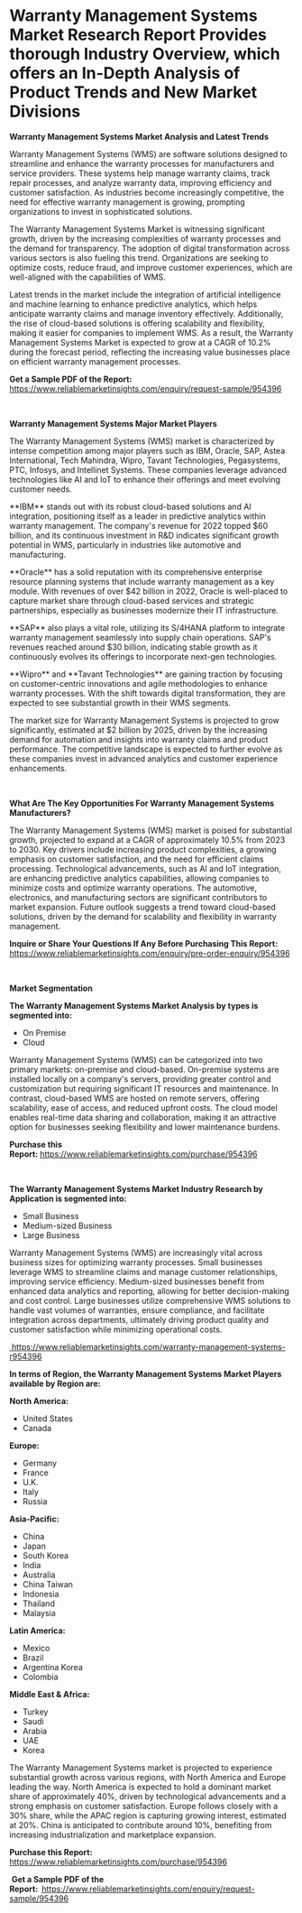 <p><h1>Warranty Management Systems Market Research Report Provides thorough Industry Overview, which offers an In-Depth Analysis of Product Trends and New Market Divisions</h1></p><p><strong>Warranty Management Systems Market Analysis and Latest Trends</strong></p>
<p><p>Warranty Management Systems (WMS) are software solutions designed to streamline and enhance the warranty processes for manufacturers and service providers. These systems help manage warranty claims, track repair processes, and analyze warranty data, improving efficiency and customer satisfaction. As industries become increasingly competitive, the need for effective warranty management is growing, prompting organizations to invest in sophisticated solutions.</p><p>The Warranty Management Systems Market is witnessing significant growth, driven by the increasing complexities of warranty processes and the demand for transparency. The adoption of digital transformation across various sectors is also fueling this trend. Organizations are seeking to optimize costs, reduce fraud, and improve customer experiences, which are well-aligned with the capabilities of WMS.</p><p>Latest trends in the market include the integration of artificial intelligence and machine learning to enhance predictive analytics, which helps anticipate warranty claims and manage inventory effectively. Additionally, the rise of cloud-based solutions is offering scalability and flexibility, making it easier for companies to implement WMS. As a result, the Warranty Management Systems Market is expected to grow at a CAGR of 10.2% during the forecast period, reflecting the increasing value businesses place on efficient warranty management processes.</p></p>
<p><strong>Get a Sample PDF of the Report:&nbsp;</strong> <a href="https://www.reliablemarketinsights.com/enquiry/request-sample/954396?utm_campaign=2535&utm_medium=2&utm_source=Github&utm_content=ia&utm_term=18042025&utm_id=warranty-management-systems">https://www.reliablemarketinsights.com/enquiry/request-sample/954396</a></p>
<p>&nbsp;</p>
<p><strong>Warranty Management Systems Major Market Players</strong></p>
<p><p>The Warranty Management Systems (WMS) market is characterized by intense competition among major players such as IBM, Oracle, SAP, Astea International, Tech Mahindra, Wipro, Tavant Technologies, Pegasystems, PTC, Infosys, and Intellinet Systems. These companies leverage advanced technologies like AI and IoT to enhance their offerings and meet evolving customer needs.</p><p>**IBM** stands out with its robust cloud-based solutions and AI integration, positioning itself as a leader in predictive analytics within warranty management. The company's revenue for 2022 topped $60 billion, and its continuous investment in R&D indicates significant growth potential in WMS, particularly in industries like automotive and manufacturing.</p><p>**Oracle** has a solid reputation with its comprehensive enterprise resource planning systems that include warranty management as a key module. With revenues of over $42 billion in 2022, Oracle is well-placed to capture market share through cloud-based services and strategic partnerships, especially as businesses modernize their IT infrastructure.</p><p>**SAP** also plays a vital role, utilizing its S/4HANA platform to integrate warranty management seamlessly into supply chain operations. SAP's revenues reached around $30 billion, indicating stable growth as it continuously evolves its offerings to incorporate next-gen technologies.</p><p>**Wipro** and **Tavant Technologies** are gaining traction by focusing on customer-centric innovations and agile methodologies to enhance warranty processes. With the shift towards digital transformation, they are expected to see substantial growth in their WMS segments.</p><p>The market size for Warranty Management Systems is projected to grow significantly, estimated at $2 billion by 2025, driven by the increasing demand for automation and insights into warranty claims and product performance. The competitive landscape is expected to further evolve as these companies invest in advanced analytics and customer experience enhancements.</p></p>
<p>&nbsp;</p>
<p><strong>What Are The Key Opportunities For Warranty Management Systems Manufacturers?</strong></p>
<p><p>The Warranty Management Systems (WMS) market is poised for substantial growth, projected to expand at a CAGR of approximately 10.5% from 2023 to 2030. Key drivers include increasing product complexities, a growing emphasis on customer satisfaction, and the need for efficient claims processing. Technological advancements, such as AI and IoT integration, are enhancing predictive analytics capabilities, allowing companies to minimize costs and optimize warranty operations. The automotive, electronics, and manufacturing sectors are significant contributors to market expansion. Future outlook suggests a trend toward cloud-based solutions, driven by the demand for scalability and flexibility in warranty management.</p></p>
<p><strong>Inquire or Share Your Questions If Any Before Purchasing This Report:</strong> <a href="https://www.reliablemarketinsights.com/enquiry/pre-order-enquiry/954396?utm_campaign=2535&utm_medium=2&utm_source=Github&utm_content=ia&utm_term=18042025&utm_id=warranty-management-systems">https://www.reliablemarketinsights.com/enquiry/pre-order-enquiry/954396</a></p>
<p>&nbsp;</p>
<p><strong>Market Segmentation</strong></p>
<p><strong>The Warranty Management Systems Market Analysis by types is segmented into:</strong></p>
<p><ul><li>On Premise</li><li>Cloud</li></ul></p>
<p><p>Warranty Management Systems (WMS) can be categorized into two primary markets: on-premise and cloud-based. On-premise systems are installed locally on a company's servers, providing greater control and customization but requiring significant IT resources and maintenance. In contrast, cloud-based WMS are hosted on remote servers, offering scalability, ease of access, and reduced upfront costs. The cloud model enables real-time data sharing and collaboration, making it an attractive option for businesses seeking flexibility and lower maintenance burdens.</p></p>
<p><strong>Purchase this Report:&nbsp;</strong><a href="https://www.reliablemarketinsights.com/purchase/954396?utm_campaign=2535&utm_medium=2&utm_source=Github&utm_content=ia&utm_term=18042025&utm_id=warranty-management-systems">https://www.reliablemarketinsights.com/purchase/954396</a></p>
<p>&nbsp;</p>
<p><strong>The Warranty Management Systems Market Industry Research by Application is segmented into:</strong></p>
<p><ul><li>Small Business</li><li>Medium-sized Business</li><li>Large Business</li></ul></p>
<p><p>Warranty Management Systems (WMS) are increasingly vital across business sizes for optimizing warranty processes. Small businesses leverage WMS to streamline claims and manage customer relationships, improving service efficiency. Medium-sized businesses benefit from enhanced data analytics and reporting, allowing for better decision-making and cost control. Large businesses utilize comprehensive WMS solutions to handle vast volumes of warranties, ensure compliance, and facilitate integration across departments, ultimately driving product quality and customer satisfaction while minimizing operational costs.</p></p>
<p><a href="https://www.reliablemarketinsights.com/warranty-management-systems-r954396?utm_campaign=2535&utm_medium=2&utm_source=Github&utm_content=ia&utm_term=18042025&utm_id=warranty-management-systems">&nbsp;https://www.reliablemarketinsights.com/warranty-management-systems-r954396</a></p>
<p><strong>In terms of Region, the Warranty Management Systems Market Players available by Region are:</strong></p>
<p>
    <p> <strong> North America: </strong>
        <ul>
            <li>United States</li>
            <li>Canada</li>
        </ul>
        </p> 
    <p> <strong> Europe: </strong>
        <ul>
            <li>Germany</li>
            <li>France</li>
            <li>U.K.</li>
            <li>Italy</li>
            <li>Russia</li>
        </ul>
        </p> 
    <p> <strong> Asia-Pacific: </strong>
        <ul>
            <li>China</li>
            <li>Japan</li>
            <li>South Korea</li>
            <li>India</li>
            <li>Australia</li>
            <li>China Taiwan</li>
            <li>Indonesia</li>
            <li>Thailand</li>
            <li>Malaysia</li>
        </ul>
        </p> 
    <p> <strong> Latin America: </strong>
        <ul>
            <li>Mexico</li>
            <li>Brazil</li>
            <li>Argentina Korea</li>
            <li>Colombia</li>
        </ul>
        </p> 
    <p> <strong> Middle East & Africa: </strong>
        <ul>
            <li>Turkey</li>
            <li>Saudi</li>
            <li>Arabia</li>
            <li>UAE</li>
            <li>Korea</li>
        </ul>
    </p>
    </p>
<p><p>The Warranty Management Systems market is projected to experience substantial growth across various regions, with North America and Europe leading the way. North America is expected to hold a dominant market share of approximately 40%, driven by technological advancements and a strong emphasis on customer satisfaction. Europe follows closely with a 30% share, while the APAC region is capturing growing interest, estimated at 20%. China is anticipated to contribute around 10%, benefiting from increasing industrialization and marketplace expansion.</p></p>
<p><strong>Purchase this Report: </strong><a href="https://www.reliablemarketinsights.com/purchase/954396?utm_campaign=2535&utm_medium=2&utm_source=Github&utm_content=ia&utm_term=18042025&utm_id=warranty-management-systems">https://www.reliablemarketinsights.com/purchase/954396</a></p>
<p>&nbsp;<strong>Get a Sample PDF of the Report:&nbsp;&nbsp;</strong><a href="https://www.reliablemarketinsights.com/enquiry/request-sample/954396?utm_campaign=2535&utm_medium=2&utm_source=Github&utm_content=ia&utm_term=18042025&utm_id=warranty-management-systems">https://www.reliablemarketinsights.com/enquiry/request-sample/954396</a></p>
<p><strong></strong></p>
<p><p></p><p></p><p></p></p>